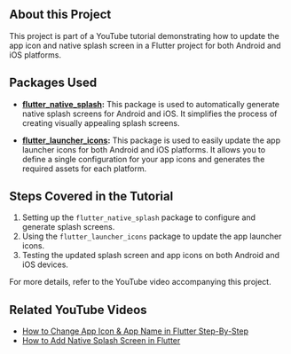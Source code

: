 ## About this Project

This project is part of a YouTube tutorial demonstrating how to update the app icon and native splash screen in a Flutter project for both Android and iOS platforms.

## Packages Used

- **[flutter_native_splash](https://pub.dev/packages/flutter_native_splash):**
  This package is used to automatically generate native splash screens for Android and iOS. It simplifies the process of creating visually appealing splash screens.

- **[flutter_launcher_icons](https://pub.dev/packages/flutter_launcher_icons):**
  This package is used to easily update the app launcher icons for both Android and iOS platforms. It allows you to define a single configuration for your app icons and generates the required assets for each platform.

## Steps Covered in the Tutorial

1. Setting up the `flutter_native_splash` package to configure and generate splash screens.
2. Using the `flutter_launcher_icons` package to update the app launcher icons.
3. Testing the updated splash screen and app icons on both Android and iOS devices.

For more details, refer to the YouTube video accompanying this project.

## Related YouTube Videos

- [How to Change App Icon & App Name in Flutter Step-By-Step](https://youtu.be/4MRwXvWPEck)
- [How to Add Native Splash Screen in Flutter](https://youtu.be/lLFaZfI-NwI)
